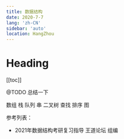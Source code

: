 ```yaml
---
title: 数据结构
date: 2020-7-7
lang: 'zh-CN'
sidebar: 'auto'
location: HangZhou
---
```


# Heading
[[toc]]

@TODO  总结一下


数组
栈
队列
串
二叉树
查找
排序
图

参考列表：
- 2021年数据结构考研复习指导 王道论坛 组编